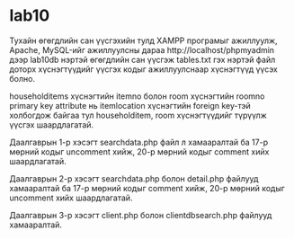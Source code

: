 # lab10
Тухайн өгөгдлийн сан үүсгэхийн тулд XAMPP програмыг ажиллуулж, Apache, MySQL-ийг ажиллуулсны дараа http://localhost/phpmyadmin дээр lab10db нэртэй өгөгдлийн сан үүсгэж tables.txt гэх нэртэй файл доторх хүснэгтүүдийг үүсгэх кодыг ажиллуулснаар хүснэгтүүд үүсэх болно.

householditems хүснэгтийн itemno болон room хүснэгтийн roomno primary key attribute нь itemlocation хүснэгтийн foreign key-тэй холбогдож байгаа тул householditem, room хүснэгтүүдийг түрүүлж үүсгэх шаардлагатай.

Даалгаврын 1-р хэсэгт searchdata.php файл л хамааралтай ба 17-р мөрний кодыг uncomment хийж, 20-р мөрний кодыг comment хийх шаардлагатай.

Даалгаврын 2-р хэсэгт searchdata.php болон detail.php файлууд хамааралтай ба 17-р мөрний кодыг comment хийж, 20-р мөрний кодыг uncomment хийх шаардлагатай.

Даалгаврын 3-р хэсэгт client.php болон clientdbsearch.php файлууд хамааралтай.

